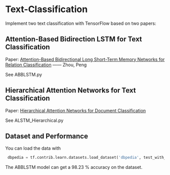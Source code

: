 # Text-Classification
Implement two text classification with TensorFlow based on two papers:

## Attention-Based Bidirection LSTM for Text Classification

Paper: [Attention-Based Bidirectional Long Short-Term Memory Networks for Relation Classification](http://www.aclweb.org/anthology/P16-2034)  —— Zhou, Peng

See ABBLSTM.py

## Hierarchical Attention Networks for Text Classification

Paper: [Hierarchical Attention Networks for Document Classification](http://aclweb.org/anthology/N16-1174)

See ALSTM_Hierarchical.py

## Dataset and Performance

You can load the data with

```python
 dbpedia = tf.contrib.learn.datasets.load_dataset('dbpedia', test_with_fake_data=FLAGS.test_with_fake_data)
```

The ABBLSTM model can get a 98.23 % accuracy on the dataset.







